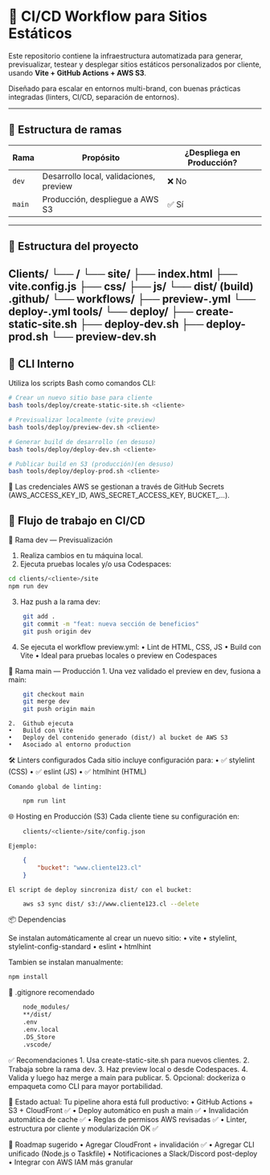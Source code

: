 # 🚀 CI/CD Workflow para Sitios Estáticos

Este repositorio contiene la infraestructura automatizada para generar, previsualizar, testear y desplegar sitios estáticos personalizados por cliente, usando **Vite + GitHub Actions + AWS S3**.

Diseñado para escalar en entornos multi-brand, con buenas prácticas integradas (linters, CI/CD, separación de entornos).

---

## 🔀 Estructura de ramas

| Rama  | Propósito                               | ¿Despliega en Producción? |
|-------|------------------------------------------|----------------------------|
| `dev` | Desarrollo local, validaciones, preview | ❌ No                     |
| `main`| Producción, despliegue a AWS S3         | ✅ Sí                     |


---

## 📁 Estructura del proyecto
Clients/
└── /
└── site/
├── index.html
├── vite.config.js
├── css/
├── js/
└── dist/ (build)
.github/
└── workflows/
├── preview-.yml
└── deploy-.yml
tools/
└── deploy/
├── create-static-site.sh
├── deploy-dev.sh
├── deploy-prod.sh
└── preview-dev.sh
---

## 🧰 CLI Interno

Utiliza los scripts Bash como comandos CLI:

```bash
# Crear un nuevo sitio base para cliente
bash tools/deploy/create-static-site.sh <cliente>

# Previsualizar localmente (vite preview)
bash tools/deploy/preview-dev.sh <cliente>

# Generar build de desarrollo (en desuso)
bash tools/deploy/deploy-dev.sh <cliente>

# Publicar build en S3 (producción)(en desuso)
bash tools/deploy/deploy-prod.sh <cliente>
```

🔐 Las credenciales AWS se gestionan a través de GitHub Secrets (AWS_ACCESS_KEY_ID, AWS_SECRET_ACCESS_KEY, BUCKET_<CLIENTE>…).

## 🧪 Flujo de trabajo en CI/CD
🔁 Rama dev — Previsualización

1. Realiza cambios en tu máquina local.
2. Ejecuta pruebas locales y/o usa Codespaces:
```bash
cd clients/<cliente>/site
npm run dev
```
3. Haz push a la rama dev:
```bash
	git add .
    git commit -m "feat: nueva sección de beneficios"
    git push origin dev
```
4. Se ejecuta el workflow preview.yml:
	•	Lint de HTML, CSS, JS
	•	Build con Vite
	•	Ideal para pruebas locales o preview en Codespaces

🚀 Rama main — Producción
	1.	Una vez validado el preview en dev, fusiona a main:
```bash
    git checkout main
    git merge dev
    git push origin main
``` 
    2.	Github ejecuta
    •	Build con Vite
	•	Deploy del contenido generado (dist/) al bucket de AWS S3
	•	Asociado al entorno production

🛠 Linters configurados
	Cada sitio incluye configuración para:
	•	✅ stylelint (CSS)
	•	✅ eslint (JS)
	•	✅ htmlhint (HTML)

	Comando global de linting:
```bash
	npm run lint
```

🌐 Hosting en Producción (S3)
	Cada cliente tiene su configuración en:
```bash
	clients/<cliente>/site/config.json
```
	Ejemplo:
```json
	{
  		"bucket": "www.cliente123.cl"
	}
```
	El script de deploy sincroniza dist/ con el bucket:
```bash
	aws s3 sync dist/ s3://www.cliente123.cl --delete
```

📦 Dependencias

Se instalan automáticamente al crear un nuevo sitio:
	•	vite
	•	stylelint, stylelint-config-standard
	•	eslint
	•	htmlhint

Tambien se instalan manualmente:
```bash
npm install
```

🧼 .gitignore recomendado
```bash
	node_modules/
	**/dist/
	.env
	.env.local
	.DS_Store
	.vscode/
```

✅ Recomendaciones
	1.	Usa create-static-site.sh para nuevos clientes.
	2.	Trabaja sobre la rama dev.
	3.	Haz preview local o desde Codespaces.
	4.	Valida y luego haz merge a main para publicar.
	5.	Opcional: dockeriza o empaqueta como CLI para mayor portabilidad.


📌 Estado actual:
Tu pipeline ahora está full productivo:
	•	GitHub Actions + S3 + CloudFront ✅
	•	Deploy automático en push a main ✅
	•	Invalidación automática de cache ✅
	•	Reglas de permisos AWS revisadas ✅
	•	Linter, estructura por cliente y modularización OK ✅


📌 Roadmap sugerido
	•	Agregar CloudFront + invalidación ✅ 
	•	Agregar CLI unificado (Node.js o Taskfile)
	•	Notificaciones a Slack/Discord post-deploy
	•	Integrar con AWS IAM más granular